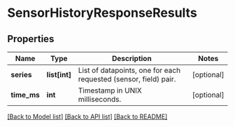 # SensorHistoryResponseResults

## Properties
Name | Type | Description | Notes
------------ | ------------- | ------------- | -------------
**series** | **list[int]** | List of datapoints, one for each requested (sensor, field) pair. | [optional] 
**time_ms** | **int** | Timestamp in UNIX milliseconds. | [optional] 

[[Back to Model list]](../README.md#documentation-for-models) [[Back to API list]](../README.md#documentation-for-api-endpoints) [[Back to README]](../README.md)



